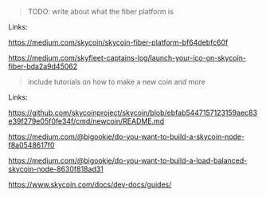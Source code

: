 > TODO: write about what the fiber platform is

Links:

https://medium.com/skycoin/skycoin-fiber-platform-bf64debfc60f

https://medium.com/skyfleet-captains-log/launch-your-ico-on-skycoin-fiber-bda2a9d45062

> include tutorials on how to make a new coin and more

Links:

https://github.com/skycoinproject/skycoin/blob/ebfab5447157123159aec83e39f279e05f0fe34f/cmd/newcoin/README.md

https://medium.com/@bigookie/do-you-want-to-build-a-skycoin-node-f8a0548617f0

https://medium.com/@bigookie/do-you-want-to-build-a-load-balanced-skycoin-node-8630f818ad31

https://www.skycoin.com/docs/dev-docs/guides/